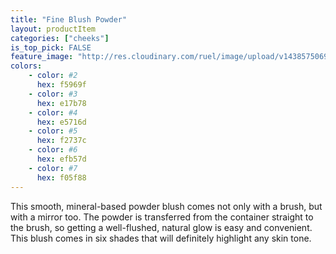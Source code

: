 ```yaml
---
title: "Fine Blush Powder"
layout: productItem
categories: ["cheeks"]
is_top_pick: FALSE
feature_image: "http://res.cloudinary.com/ruel/image/upload/v1438575069/fashion21/picture-31.jpg"
colors:
    - color: #2
      hex: f5969f
    - color: #3
      hex: e17b78
    - color: #4
      hex: e5716d
    - color: #5
      hex: f2737c
    - color: #6
      hex: efb57d
    - color: #7
      hex: f05f88
---
```

This smooth, mineral-based powder blush comes not only with a brush, but with a mirror too. The powder is transferred from the container straight to the brush, so getting a well-flushed, natural glow is easy and convenient. This blush comes in six shades that will definitely highlight any skin tone.